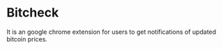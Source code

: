 # Bitcheck
It is an google chrome extension for users to get notifications of updated bitcoin prices.

